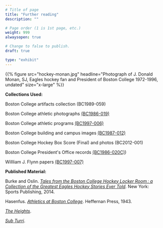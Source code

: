 ```yaml
---
# Title of page
title: "Further reading"
description: ""

# Page order (1 is 1st page, etc.)
weight: 999
alwaysopen: true

# Change to false to publish.
draft: true

type: "exhibit"
---
```


{{% figure src="hockey-monan.jpg" headline="Photograph of J. Donald Monan, SJ, Eagles hockey fan and President of Boston College 1972-1996, undated" size="x-large" %}}

__Collections Used:__
 
Boston College artifacts collection (BC1989-059)

Boston College athletic photographs [(BC1986-019)](https://bc-primo.hosted.exlibrisgroup.com/permalink/f/l6ucgu/ALMA-BC21424921630001021)

Boston College athletic programs [(BC1997-006)](https://bc-primo.hosted.exlibrisgroup.com/permalink/f/l6ucgu/ALMA-BC21470522600001021)

Boston College building and campus images [(BC1987-012)](https://bc-primo.hosted.exlibrisgroup.com/permalink/f/l6ucgu/ALMA-BC21428864290001021)

Boston College Hockey Box Score (Final) and photos (BC2012-001)

Boston College President's Office records [(BC1986-020C)](https://bc-primo.hosted.exlibrisgroup.com/permalink/f/l6ucgu/ALMA-BC21428864290001021))

Willliam J. Flynn papers [(BC1997-007)](https://bc-primo.hosted.exlibrisgroup.com/permalink/f/l6ucgu/ALMA-BC21424921630001021)

__Published Material:__

Burke and Oslin. *[Tales from the Boston College Hockey Locker Room : a Collection of the Greatest Eagles Hockey Stories Ever Told](https://bc-primo.hosted.exlibrisgroup.com/permalink/f/l6ucgu/ALMA-BC21478009400001021)*. New York: Sports Publishing, 2014.

Hasenfus. *[Athletics at Boston College](https://catalog.hathitrust.org/Record/102437415)*. Heffernan Press, 1943.

*[The Heights](https://newspapers.bc.edu)*.

*[Sub Turri](https://archive.org/details/subturri)*.
